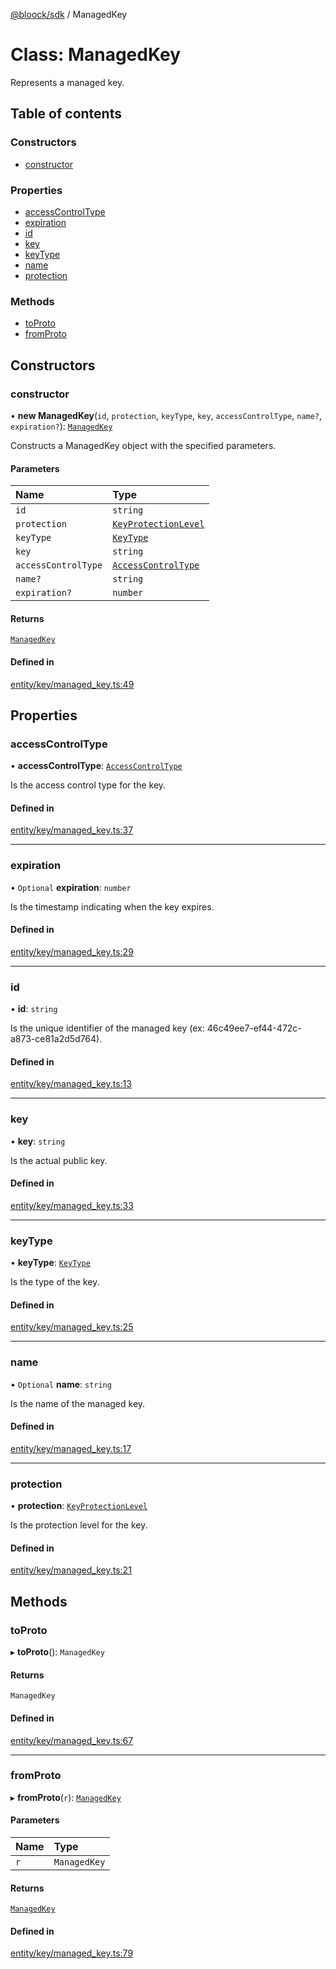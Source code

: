 [@bloock/sdk](../index.md) / ManagedKey

# Class: ManagedKey

Represents a managed key.

## Table of contents

### Constructors

- [constructor](ManagedKey.md#constructor)

### Properties

- [accessControlType](ManagedKey.md#accesscontroltype)
- [expiration](ManagedKey.md#expiration)
- [id](ManagedKey.md#id)
- [key](ManagedKey.md#key)
- [keyType](ManagedKey.md#keytype)
- [name](ManagedKey.md#name)
- [protection](ManagedKey.md#protection)

### Methods

- [toProto](ManagedKey.md#toproto)
- [fromProto](ManagedKey.md#fromproto)

## Constructors

### constructor

• **new ManagedKey**(`id`, `protection`, `keyType`, `key`, `accessControlType`, `name?`, `expiration?`): [`ManagedKey`](ManagedKey.md)

Constructs a ManagedKey object with the specified parameters.

#### Parameters

| Name | Type |
| :------ | :------ |
| `id` | `string` |
| `protection` | [`KeyProtectionLevel`](../enums/KeyProtectionLevel-1.md) |
| `keyType` | [`KeyType`](../enums/KeyType-1.md) |
| `key` | `string` |
| `accessControlType` | [`AccessControlType`](../enums/AccessControlType-1.md) |
| `name?` | `string` |
| `expiration?` | `number` |

#### Returns

[`ManagedKey`](ManagedKey.md)

#### Defined in

[entity/key/managed_key.ts:49](https://github.com/bloock/bloock-sdk/blob/10b1e90/languages/js/src/entity/key/managed_key.ts#L49)

## Properties

### accessControlType

• **accessControlType**: [`AccessControlType`](../enums/AccessControlType-1.md)

Is the access control type for the key.

#### Defined in

[entity/key/managed_key.ts:37](https://github.com/bloock/bloock-sdk/blob/10b1e90/languages/js/src/entity/key/managed_key.ts#L37)

___

### expiration

• `Optional` **expiration**: `number`

Is the timestamp indicating when the key expires.

#### Defined in

[entity/key/managed_key.ts:29](https://github.com/bloock/bloock-sdk/blob/10b1e90/languages/js/src/entity/key/managed_key.ts#L29)

___

### id

• **id**: `string`

Is the unique identifier of the managed key (ex: 46c49ee7-ef44-472c-a873-ce81a2d5d764).

#### Defined in

[entity/key/managed_key.ts:13](https://github.com/bloock/bloock-sdk/blob/10b1e90/languages/js/src/entity/key/managed_key.ts#L13)

___

### key

• **key**: `string`

Is the actual public key.

#### Defined in

[entity/key/managed_key.ts:33](https://github.com/bloock/bloock-sdk/blob/10b1e90/languages/js/src/entity/key/managed_key.ts#L33)

___

### keyType

• **keyType**: [`KeyType`](../enums/KeyType-1.md)

Is the type of the key.

#### Defined in

[entity/key/managed_key.ts:25](https://github.com/bloock/bloock-sdk/blob/10b1e90/languages/js/src/entity/key/managed_key.ts#L25)

___

### name

• `Optional` **name**: `string`

Is the name of the managed key.

#### Defined in

[entity/key/managed_key.ts:17](https://github.com/bloock/bloock-sdk/blob/10b1e90/languages/js/src/entity/key/managed_key.ts#L17)

___

### protection

• **protection**: [`KeyProtectionLevel`](../enums/KeyProtectionLevel-1.md)

Is the protection level for the key.

#### Defined in

[entity/key/managed_key.ts:21](https://github.com/bloock/bloock-sdk/blob/10b1e90/languages/js/src/entity/key/managed_key.ts#L21)

## Methods

### toProto

▸ **toProto**(): `ManagedKey`

#### Returns

`ManagedKey`

#### Defined in

[entity/key/managed_key.ts:67](https://github.com/bloock/bloock-sdk/blob/10b1e90/languages/js/src/entity/key/managed_key.ts#L67)

___

### fromProto

▸ **fromProto**(`r`): [`ManagedKey`](ManagedKey.md)

#### Parameters

| Name | Type |
| :------ | :------ |
| `r` | `ManagedKey` |

#### Returns

[`ManagedKey`](ManagedKey.md)

#### Defined in

[entity/key/managed_key.ts:79](https://github.com/bloock/bloock-sdk/blob/10b1e90/languages/js/src/entity/key/managed_key.ts#L79)
